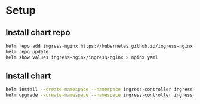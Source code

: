 # Setup

## Install chart repo

```bash
helm repo add ingress-nginx https://kubernetes.github.io/ingress-nginx
helm repo update
helm show values ingress-nginx/ingress-nginx > nginx.yaml  
```

## Install chart

```bash
helm install --create-namespace --namespace ingress-controller ingress-nginx ingress-nginx/ingress-nginx
helm upgrade --create-namespace --namespace ingress-controller ingress-nginx ingress-nginx/ingress-nginx
```
